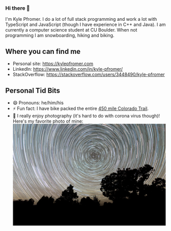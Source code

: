 ### Hi there 👋

I'm Kyle Pfromer. I do a lot of full stack programming and work a lot with TypeScript and JavaScript (though I have experience in C++ and Java). I am currently a computer science student at CU Boulder. When not programming I am snowboarding, hiking and biking.

## Where you can find me

- Personal site: https://kylepfromer.com
- LinkedIn: https://www.linkedin.com/in/kyle-pfromer/
- StackOverflow: https://stackoverflow.com/users/3448490/kyle-pfromer

## Personal Tid Bits

- 😄 Pronouns: he/him/his
- ⚡ Fun fact: I have bike packed the entire [450 mile Colorado Trail](https://coloradotrail.org/trail/).
- 📸 I really enjoy photography (it's hard to do with corona virus though)! Here's my favorite photo of mine: ![Kokopelli](https://github.com/kpfromer/kpfromer/blob/master/images/kokopelli.jpg?raw=true)

<!--
**kpfromer/kpfromer** is a ✨ _special_ ✨ repository because its `README.md` (this file) appears on your GitHub profile.

Here are some ideas to get you started:

- 🔭 I’m currently working on ...
- 🌱 I’m currently learning ...
- 👯 I’m looking to collaborate on ...
- 🤔 I’m looking for help with ...
- 💬 Ask me about ...
- 📫 How to reach me: ...
- 😄 Pronouns: ...
- ⚡ Fun fact: ...
-->
